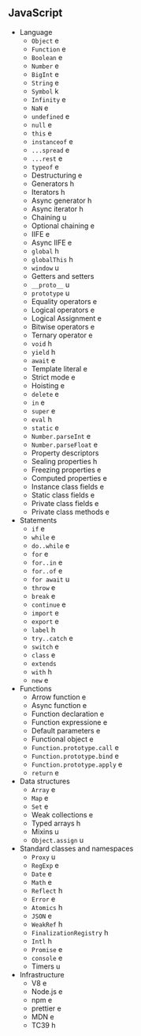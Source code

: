 ## JavaScript

- Language
  - `Object` e
  - `Function` e
  - `Boolean` e
  - `Number` e
  - `BigInt` e
  - `String` e
  - `Symbol` k
  - `Infinity` e
  - `NaN` e 
  - `undefined` e
  - `null` e
  - `this` e
  - `instanceof` e
  - `...spread` e
  - `...rest` e
  - `typeof` e
  - Destructuring e
  - Generators h
  - Iterators h
  - Async generator h 
  - Async iterator h
  - Chaining u
  - Optional chaining e
  - IIFE e
  - Async IIFE e
  - `global` h
  - `globalThis` h
  - `window` u
  - Getters and setters
  - `__proto__` u 
  - `prototype` u
  - Equality operators e
  - Logical operators e
  - Logical Assignment e
  - Bitwise operators e
  - Ternary operator e
  - `void` h
  - `yield` h 
  - `await` e
  - Template literal e
  - Strict mode e
  - Hoisting e
  - `delete` e 
  - `in` e
  - `super` e
  - `eval` h
  - `static` e
  - `Number.parseInt` e
  - `Number.parseFloat` e
  - Property descriptors 
  - Sealing properties h
  - Freezing properties e
  - Computed properties e
  - Instance class fields e
  - Static class fields e
  - Private class fields e
  - Private class methods e
- Statements
  - `if` e
  - `while` e
  - `do..while` e
  - `for` e
  - `for..in` e
  - `for..of` e
  - `for await` u
  - `throw` e
  - `break` e
  - `continue` e
  - `import` e
  - `export` e
  - `label` h
  - `try..catch` e
  - `switch` e
  - `class` e
  - `extends` 
  - `with` h
  - `new` e
- Functions
  - Arrow function e
  - Async function e
  - Function declaration e
  - Function expressione e
  - Default parameters e
  - Functional object e
  - `Function.prototype.call` e
  - `Function.prototype.bind` e
  - `Function.prototype.apply` e
  - `return` e
- Data structures
  - `Array` e
  - `Map` e
  - `Set` e
  - Weak collections e
  - Typed arrays h
  - Mixins u
  - `Object.assign` u
- Standard classes and namespaces
  - `Proxy` u
  - `RegExp` e
  - `Date` e
  - `Math` e
  - `Reflect` h
  - `Error` e
  - `Atomics` h
  - `JSON` e
  - `WeakRef` h
  - `FinalizationRegistry` h
  - `Intl` h
  - `Promise` e
  - `console` e
  - Timers u
- Infrastructure
  - V8 e
  - Node.js e
  - npm e
  - prettier e
  - MDN e
  - TC39 h
